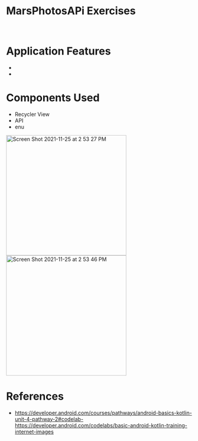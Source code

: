 # MarsPhotosAPi Exercises 
<br />


# Application Features

- 
- 


# Components Used

- Recycler View
- API
- enu


<img width="325" alt="Screen Shot 2021-11-25 at 2 53 27 PM" src="https://user-images.githubusercontent.com/92260200/143438837-5995f6f6-a4e7-4014-b304-6ef4221c1cd1.png">
<img width="325" alt="Screen Shot 2021-11-25 at 2 53 46 PM" src="https://user-images.githubusercontent.com/92260200/143438864-0aa68bc6-c665-4e99-8df7-0467c1f81d7a.png">




# References

- https://developer.android.com/courses/pathways/android-basics-kotlin-unit-4-pathway-2#codelab-https://developer.android.com/codelabs/basic-android-kotlin-training-internet-images




